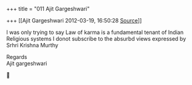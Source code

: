 +++
title = "011 Ajit Gargeshwari"

+++
[[Ajit Gargeshwari	2012-03-19, 16:50:28 [Source](https://groups.google.com/g/bvparishat/c/bxZ-mOGUEKo)]]



I was only trying to say Law of karma is a fundamental tenant of Indian Religious systems I donot subscribe to the absurbd views expressed by Srhri Krishna Murthy  
  
Regards  
Ajit gargeshwari  



